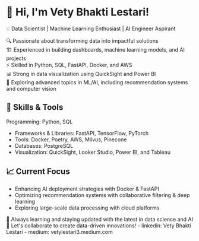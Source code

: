 # 🚀 Hi, I'm Vety Bhakti Lestari!

💡 Data Scientist | Machine Learning Enthusiast | AI Engineer Aspirant

🔍 Passionate about transforming data into impactful solutions  
🏗️ Experienced in building dashboards, machine learning models, and AI projects  
⚡ Skilled in Python, SQL, FastAPI, Docker, and AWS  
📊 Strong in data visualization using QuickSight and Power BI  
🧠 Exploring advanced topics in ML/AI, including recommendation systems and computer vision  

## 🚀 Skills & Tools

Programming: Python, SQL  
- Frameworks & Libraries: FastAPI, TensorFlow, PyTorch  
- Tools: Docker, Poetry, AWS, Milvus, Pinecone  
- Databases: PostgreSQL  
- Visualization: QuickSight, Looker Studio, Power BI, and Tableau  

## 📈 Current Focus

- Enhancing AI deployment strategies with Docker & FastAPI
- Optimizing recommendation systems with collaborative filtering & deep learning
- Exploring large-scale data processing with cloud platforms

🌱 Always learning and staying updated with the latest in data science and AI  
💬 Let's collaborate to create data-driven innovations!
    -  linkedin: Vety Bhakti Lestari 
    -  medium: vetylestari3.medium.com 


<!---
vetybhakti2/vetybhakti2 is a ✨ special ✨ repository because its `README.md` (this file) appears on your GitHub profile.
You can click the Preview link to take a look at your changes.
--->
